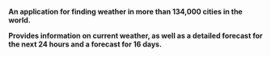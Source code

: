 <p><b>An application for finding weather in more than 134,000 cities in the world.</b></p>
<p><b>Provides information on current weather, as well as a detailed forecast for the next 24 hours and a forecast for 16 days.</b></p>

